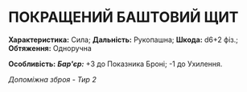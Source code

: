 ﻿# ПОКРАЩЕНИЙ БАШТОВИЙ ЩИТ

**Характеристика:** Сила; **Дальність:** Рукопашна; **Шкода:** d6+2 фіз.; **Обтяження:** Одноручна

**Особливість:** ***Бар'єр:*** +3 до Показника Броні; -1 до Ухилення.

*Допоміжна зброя - Тир 2*